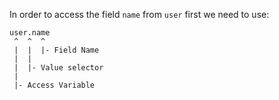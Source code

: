 In order to access the field `name` from `user` first we need to use: 

```
user.name
 ^  ^  ^
 |  |  |- Field Name
 |  |   
 |  |- Value selector
 |
 |- Access Variable
 
```

